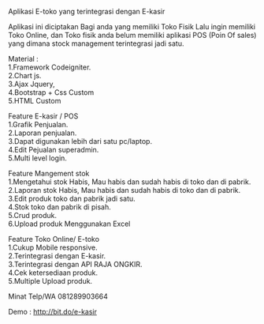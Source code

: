 Aplikasi E-toko yang terintegrasi dengan E-kasir

Aplikasi ini diciptakan Bagi anda yang memiliki Toko Fisik Lalu ingin memiliki Toko Online,
dan Toko fisik anda belum memiliki aplikasi POS (Poin Of sales) yang dimana stock management terintegrasi jadi satu.

Material :<br>
1.Framework Codeigniter.<br>
2.Chart js.<br>
3.Ajax Jquery,<br>
4.Bootstrap + Css Custom<br>
5.HTML Custom<br>


Feature E-kasir / POS<br>
1.Grafik Penjualan.<br>
2.Laporan penjualan.<br>
3.Dapat digunakan lebih dari satu pc/laptop.<br>
4.Edit Pejualan superadmin.<br>
5.Multi level login.<br>


Feature Mangement stok <br>
1.Mengetahui stok Habis, Mau habis dan sudah habis di  toko dan di pabrik.<br>
2.Laporan stok Habis, Mau habis dan sudah habis di  toko dan di pabrik.<br>
3.Edit produk toko dan pabrik jadi satu.<br>
4.Stok toko dan pabrik di pisah.<br>
5.Crud produk.<br>
6.Upload produk Menggunakan Excel <br>

Feature Toko Online/ E-toko<br>
1.Cukup Mobile responsive.<br>
2.Terintegrasi dengan E-kasir.<br>
3.Terintegrasi dengan API RAJA ONGKIR.<br>
4.Cek ketersediaan produk.<br>
5.Multiple Upload produk.<br>


Minat Telp/WA 081289903664<br>

Demo : http://bit.do/e-kasir<br>
